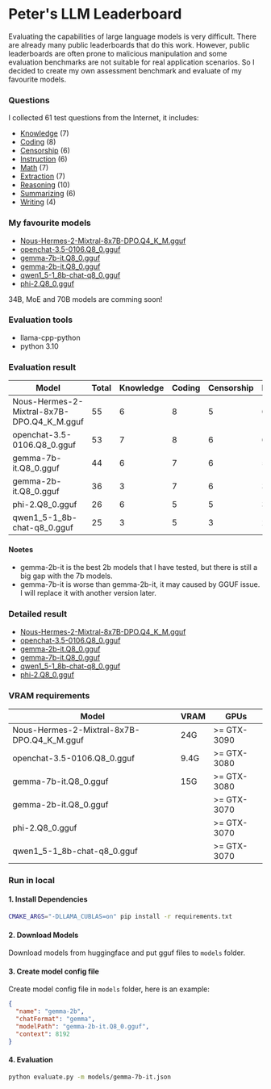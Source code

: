 # Peter's LLM Leaderboard

Evaluating the capabilities of large language models is very difficult. There are already many public leaderboards that do this work. However, public leaderboards are often prone to malicious manipulation and some evaluation benchmarks are not suitable for real application scenarios. So I decided to create my own assessment benchmark and evaluate of my favourite models.

### Questions

I collected 61 test questions from the Internet,  it includes:

* [Knowledge](questions/knowledge.md) (7)
* [Coding](questions/coding.md) (8)
* [Censorship](questions/censorship.md) (6)
* [Instruction](questions/instruction.md) (6)
* [Math](questions/math.md) (7)
* [Extraction](questions/extraction.md) (7)
* [Reasoning](questions/reasoning.md) (10)
* [Summarizing](questions/summarizing.md) (6)
* [Writing](questions/writing.md) (4)

### My favourite models
* [Nous-Hermes-2-Mixtral-8x7B-DPO.Q4_K_M.gguf](https://huggingface.co/chat/settings/NousResearch/Nous-Hermes-2-Mixtral-8x7B-DPO)
* [openchat-3.5-0106.Q8_0.gguf](https://huggingface.co/TheBloke/openchat-3.5-1210-GGUF)
* [gemma-7b-it.Q8_0.gguf](https://huggingface.co/MaziyarPanahi/gemma-7b-it-GGUF)
* [gemma-2b-it.Q8_0.gguf](https://huggingface.co/brittlewis12/gemma-2b-it-GGUF)
* [qwen1_5-1_8b-chat-q8_0.gguf](https://huggingface.co/Qwen/Qwen1.5-1.8B-Chat-GGUF)
* [phi-2.Q8_0.gguf](https://huggingface.co/TheBloke/phi-2-GGUF)

34B, MoE and 70B models are comming soon!

### Evaluation tools

* llama-cpp-python
* python 3.10

### Evaluation result

| Model    | Total | Knowledge | Coding | Censorship | Instruction | Math | Extraction | Reasoning | Summarizing | Writing |
| -------- | ------- | -------- | ------- | -------- | ------- | -------- | ------- | -------- | ------- | ------- |
| Nous-Hermes-2-Mixtral-8x7B-DPO.Q4_K_M.gguf | 55  | 6 | 8 | 5 | 6 | 5 | 7 | 8 | 6 | 4 |
| openchat-3.5-0106.Q8_0.gguf | 53  | 7 | 8 | 6 | 6 | 5 | 7 | 4 | 6 | 3 |
| gemma-7b-it.Q8_0.gguf  | 44  | 6 | 7 | 6 | 5 | 4 | 5 | 2 | 6 | 3 |
| gemma-2b-it.Q8_0.gguf  | 36  | 3 | 7 | 6 | 3 | 2 | 2 | 4 | 6 | 3 |
| phi-2.Q8_0.gguf  | 26  | 6 | 5 | 5 | 3 | 3 | 1 | 2 | 1 | 0 |
| qwen1_5-1_8b-chat-q8_0.gguf  | 25  | 3 | 5 | 3 | 2 | 1 | 5 | 2 | 2 | 2 |

#### Noetes
* gemma-2b-it is the best 2b models that I have tested, but there is still a big gap with the 7b models.
* gemma-7b-it is worse than gemma-2b-it, it may caused by GGUF issue. I will replace it with another version later. 

### Detailed result

* [Nous-Hermes-2-Mixtral-8x7B-DPO.Q4_K_M.gguf](results/Nous-Hermes-2-Mixtral-8x7B-DPO.md)
* [openchat-3.5-0106.Q8_0.gguf](./results/openchat.md)
* [gemma-2b-it.Q8_0.gguf](./results/gemma-2b.md)
* [gemma-7b-it.Q8_0.gguf](./results/gemma-7b.md)
* [qwen1_5-1_8b-chat-q8_0.gguf](./results/qwen-1.5-1.8B.md)
* [phi-2.Q8_0.gguf](./results/phi-2.csv)

### VRAM requirements
| Model    | VRAM | GPUs |
| -------- | ------- | -------- |
| Nous-Hermes-2-Mixtral-8x7B-DPO.Q4_K_M.gguf | 24G  | >= GTX-3090 |
| openchat-3.5-0106.Q8_0.gguf | 9.4G | >= GTX-3080 |
| gemma-7b-it.Q8_0.gguf | 15G | >= GTX-3080 |
| gemma-2b-it.Q8_0.gguf |  | >= GTX-3070 |
| phi-2.Q8_0.gguf  |  | >= GTX-3070  |
| qwen1_5-1_8b-chat-q8_0.gguf  |  | >= GTX-3070 |

### Run in local

#### 1. Install Dependencies

```bash
CMAKE_ARGS="-DLLAMA_CUBLAS=on" pip install -r requirements.txt
```

#### 2. Download Models

Download models from huggingface and put gguf files to `models` folder.

#### 3. Create model config file

Create model config file in `models` folder, here is an example:
``` json
{
  "name": "gemma-2b",
  "chatFormat": "gemma",
  "modelPath": "gemma-2b-it.Q8_0.gguf",
  "context": 8192
}
```

#### 4. Evaluation
```bash
python evaluate.py -m models/gemma-7b-it.json
```

